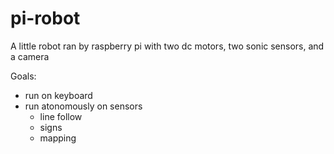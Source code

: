 # pi-robot

A little robot ran by raspberry pi with two dc motors, two sonic sensors, and a camera

Goals:
  * run on keyboard
  * run atonomously on sensors
    - line follow
    - signs
    - mapping
